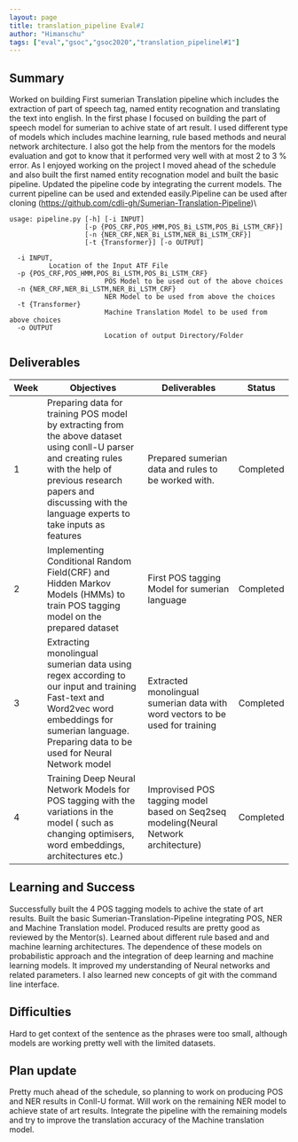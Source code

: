 ```yaml
---
layout: page
title: translation_pipeline Eval#1
author: "Himanschu"
tags: ["eval","gsoc","gsoc2020","translation_pipelinel#1"]
---
```


## Summary
Worked on building First sumerian Translation pipeline which includes the extraction of part of speech tag, named entity recognation and translating the text into english. In the first phase I focused on building the part of speech model for sumerian to achive state of art result. I used different type of models which includes machine learning, rule based methods and neural network architecture. I also got the help from the mentors for the models evaluation and got to know that it performed very well with at most 2 to 3 % error. As I enjoyed working on the project I moved ahead of the schedule and also built the first named entity recognation model and built the basic pipeline. Updated the pipeline code by integrating the current models. The current pipeline can be used and extended easily.Pipeline can be used after cloning (https://github.com/cdli-gh/Sumerian-Translation-Pipeline)\  
```
usage: pipeline.py [-h] [-i INPUT]
                   [-p {POS_CRF,POS_HMM,POS_Bi_LSTM,POS_Bi_LSTM_CRF}]
                   [-n {NER_CRF,NER_Bi_LSTM,NER_Bi_LSTM_CRF}]
                   [-t {Transformer}] [-o OUTPUT]
                   
  -i INPUT,
          Location of the Input ATF File
  -p {POS_CRF,POS_HMM,POS_Bi_LSTM,POS_Bi_LSTM_CRF}
                        POS Model to be used out of the above choices 
  -n {NER_CRF,NER_Bi_LSTM,NER_Bi_LSTM_CRF}
                        NER Model to be used from above the choices
  -t {Transformer}
                        Machine Translation Model to be used from above choices 
  -o OUTPUT
                        Location of output Directory/Folder
```

## Deliverables
| Week    | Objectives | Deliverables  | Status  |
| ------- | ---------- | ------------- |-------  |
| 1       | Preparing data for training POS model by extracting from the above dataset using conll-U parser and creating rules with the help of previous research papers and discussing with the language experts to take inputs as features | Prepared sumerian data and rules to be worked with.  | Completed |
| 2       | Implementing Conditional Random Field(CRF) and Hidden Markov Models (HMMs) to train POS tagging model on the prepared dataset  | First POS tagging Model for sumerian language | Completed |
| 3       | Extracting monolingual sumerian data using regex according to our input and training Fast-text and Word2vec word embeddings for sumerian language. Preparing data to be used for Neural Network model   | Extracted monolingual sumerian data with word vectors to be used for training | Completed |
| 4       | Training Deep Neural Network Models for POS tagging with the variations in the model ( such as changing optimisers, word embeddings, architectures etc.)  | Improvised POS tagging model based on Seq2seq modeling(Neural Network architecture)  | Completed |



## Learning and Success
Successfully built the 4 POS tagging models to achive the state of art results. Built the basic Sumerian-Translation-Pipeline integrating POS, NER and Machine Translation model. Produced results are pretty good as reviewed by the Mentor(s). Learned about different rule based and and machine learning architectures. The dependence of these models on probabilistic approach and the integration of deep learning and machine learning models. It improved my understanding of Neural networks and related parameters. I also learned new concepts of git with the command line interface. 

## Difficulties
Hard to get context of the sentence as the phrases were too small, although models are working pretty well with the limited datasets.  

## Plan update
Pretty much ahead of the schedule, so planning to work on producing POS and NER results in Conll-U format. Will work on the remaining NER model to achieve state of art results. Integrate the pipeline with the remaining models and try to improve the translation accuracy of the Machine translation model.  
